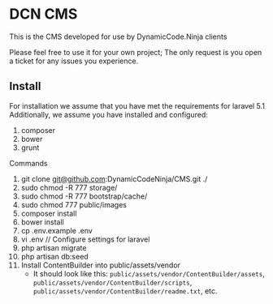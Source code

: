 # DCN CMS

This is the CMS developed for use by DynamicCode.Ninja clients

Please feel free to use it for your own project; The only request is you open a ticket for any issues you experience.

## Install
For installation we assume that you have met the requirements for laravel 5.1
Additionally, we assume you have installed and configured:

1. composer
1. bower
1. grunt

Commands

1. git clone git@github.com:DynamicCodeNinja/CMS.git ./
1. sudo chmod -R 777 storage/
1. sudo chmod -R 777 bootstrap/cache/
1. sudo chmod 777 public/images
1. composer install
1. bower install
1. cp .env.example .env
1. vi .env // Configure settings for laravel
1. php artisan migrate
1. php artisan db:seed
1. Install ContentBuilder into public/assets/vendor
    - It should look like this: `public/assets/vendor/ContentBuilder/assets`, `public/assets/vendor/ContentBuilder/scripts`, `public/assets/vendor/ContentBuilder/readme.txt`, etc.